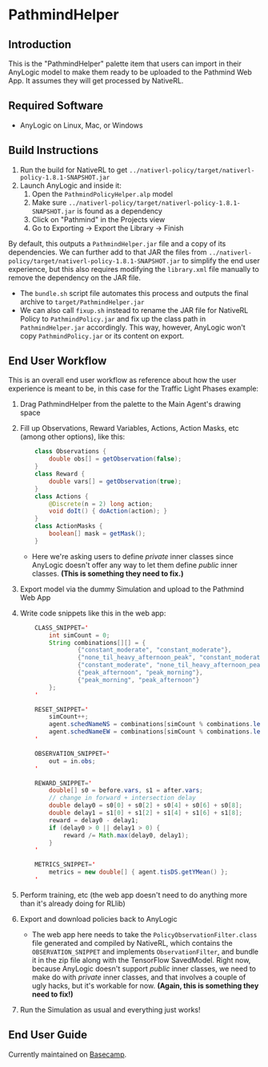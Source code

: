 # PathmindHelper

## Introduction

This is the "PathmindHelper" palette item that users can import in their AnyLogic model to make them ready to be uploaded to the Pathmind Web App. It assumes they will get processed by NativeRL.

## Required Software

- AnyLogic on Linux, Mac, or Windows

## Build Instructions

1.  Run the build for NativeRL to get `../nativerl-policy/target/nativerl-policy-1.8.1-SNAPSHOT.jar`
2.  Launch AnyLogic and inside it:
    1. Open the `PathmindPolicyHelper.alp` model
    2. Make sure `../nativerl-policy/target/nativerl-policy-1.8.1-SNAPSHOT.jar` is found as a dependency
    3. Click on "Pathmind" in the Projects view
    4. Go to Exporting -> Export the Library -> Finish

By default, this outputs a `PathmindHelper.jar` file and a copy of its dependencies. We can further add to that JAR the files from `../nativerl-policy/target/nativerl-policy-1.8.1-SNAPSHOT.jar` to simplify the end user experience, but this also requires modifying the `library.xml` file manually to remove the dependency on the JAR file.

- The `bundle.sh` script file automates this process and outputs the final archive to `target/PathmindHelper.jar`
- We can also call `fixup.sh` instead to rename the JAR file for NativeRL Policy to `PathmindPolicy.jar` and fix up the class path in `PathmindHelper.jar` accordingly. This way, however, AnyLogic won't copy `PathmindPolicy.jar` or its content on export.

## End User Workflow

This is an overall end user workflow as reference about how the user experience is meant to be, in this case for the Traffic Light Phases example:

1.  Drag PathmindHelper from the palette to the Main Agent's drawing space
2.  Fill up Observations, Reward Variables, Actions, Action Masks, etc (among other options), like this:

    ```java
        class Observations {
            double obs[] = getObservation(false);
        }
        class Reward {
            double vars[] = getObservation(true);
        }
        class Actions {
            @Discrete(n = 2) long action;
            void doIt() { doAction(action); }
        }
        class ActionMasks {
            boolean[] mask = getMask();
        }
    ```

    - Here we're asking users to define _private_ inner classes since AnyLogic doesn't offer any way to let them define _public_ inner classes. **(This is something they need to fix.)**

3.  Export model via the dummy Simulation and upload to the Pathmind Web App
4.  Write code snippets like this in the web app:

    ```java
        CLASS_SNIPPET='
            int simCount = 0;
            String combinations[][] = {
                    {"constant_moderate", "constant_moderate"},
                    {"none_til_heavy_afternoon_peak", "constant_moderate"},
                    {"constant_moderate", "none_til_heavy_afternoon_peak"},
                    {"peak_afternoon", "peak_morning"},
                    {"peak_morning", "peak_afternoon"}
            };
        '

        RESET_SNIPPET='
            simCount++;
            agent.schedNameNS = combinations[simCount % combinations.length][0];
            agent.schedNameEW = combinations[simCount % combinations.length][1];
        '

        OBSERVATION_SNIPPET='
            out = in.obs;
        '

        REWARD_SNIPPET='
            double[] s0 = before.vars, s1 = after.vars;
            // change in forward + intersection delay
            double delay0 = s0[0] + s0[2] + s0[4] + s0[6] + s0[8];
            double delay1 = s1[0] + s1[2] + s1[4] + s1[6] + s1[8];
            reward = delay0 - delay1;
            if (delay0 > 0 || delay1 > 0) {
                reward /= Math.max(delay0, delay1);
            }
        '

        METRICS_SNIPPET='
            metrics = new double[] { agent.tisDS.getYMean() };
        '
    ```

5.  Perform training, etc (the web app doesn't need to do anything more than it's already doing for RLlib)
6.  Export and download policies back to AnyLogic
    - The web app here needs to take the `PolicyObservationFilter.class` file generated and compiled by NativeRL, which contains the `OBSERVATION_SNIPPET` and implements `ObservationFilter`, and bundle it in the zip file along with the TensorFlow SavedModel. Right now, because AnyLogic doesn't support _public_ inner classes, we need to make do with _private_ inner classes, and that involves a couple of ugly hacks, but it's workable for now. **(Again, this is something they need to fix!)**
7.  Run the Simulation as usual and everything just works!

## End User Guide

Currently maintained on [Basecamp](https://3.basecamp.com/3684163/buckets/11875773/messages/2017431518).
